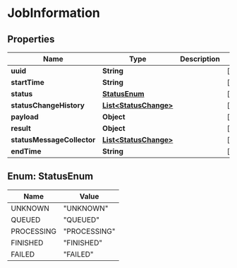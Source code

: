 
# JobInformation

## Properties
Name | Type | Description | Notes
------------ | ------------- | ------------- | -------------
**uuid** | **String** |  |  [optional]
**startTime** | **String** |  |  [optional]
**status** | [**StatusEnum**](#StatusEnum) |  |  [optional]
**statusChangeHistory** | [**List&lt;StatusChange&gt;**](StatusChange.md) |  |  [optional]
**payload** | **Object** |  |  [optional]
**result** | **Object** |  |  [optional]
**statusMessageCollector** | [**List&lt;StatusChange&gt;**](StatusChange.md) |  |  [optional]
**endTime** | **String** |  |  [optional]


<a name="StatusEnum"></a>
## Enum: StatusEnum
Name | Value
---- | -----
UNKNOWN | &quot;UNKNOWN&quot;
QUEUED | &quot;QUEUED&quot;
PROCESSING | &quot;PROCESSING&quot;
FINISHED | &quot;FINISHED&quot;
FAILED | &quot;FAILED&quot;



